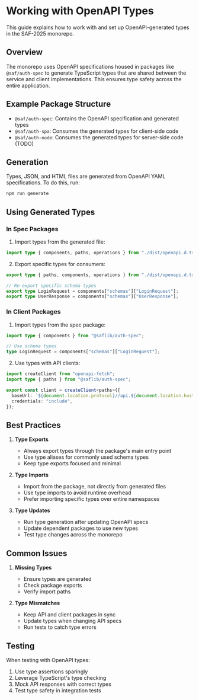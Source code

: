 # Working with OpenAPI Types

This guide explains how to work with and set up OpenAPI-generated types in the SAF-2025 monorepo.

## Overview

The monorepo uses OpenAPI specifications housed in packages like `@saf/auth-spec` to generate TypeScript types that are shared between the service and client implementations. This ensures type safety across the entire application.

## Example Package Structure

- `@saf/auth-spec`: Contains the OpenAPI specification and generated types
- `@saf/auth-spa`: Consumes the generated types for client-side code
- `@saf/auth-node`: Consumes the generated types for server-side code (TODO)

## Generation

Types, JSON, and HTML files are generated from OpenAPI YAML specifications. To do this, run:

```bash
npm run generate
```

## Using Generated Types

### In Spec Packages

1. Import types from the generated file:

```typescript
import type { components, paths, operations } from "./dist/openapi.d.ts";
```

2. Export specific types for consumers:

```typescript
export type { paths, components, operations } from "./dist/openapi.d.ts";

// Re-export specific schema types
export type LoginRequest = components["schemas"]["LoginRequest"];
export type UserResponse = components["schemas"]["UserResponse"];
```

### In Client Packages

1. Import types from the spec package:

```typescript
import type { components } from "@saflib/auth-spec";

// Use schema types
type LoginRequest = components["schemas"]["LoginRequest"];
```

2. Use types with API clients:

```typescript
import createClient from "openapi-fetch";
import type { paths } from "@saflib/auth-spec";

export const client = createClient<paths>({
  baseUrl: `${document.location.protocol}//api.${document.location.host}`,
  credentials: "include",
});
```

## Best Practices

1. **Type Exports**

   - Always export types through the package's main entry point
   - Use type aliases for commonly used schema types
   - Keep type exports focused and minimal

2. **Type Imports**

   - Import from the package, not directly from generated files
   - Use type imports to avoid runtime overhead
   - Prefer importing specific types over entire namespaces

3. **Type Updates**
   - Run type generation after updating OpenAPI specs
   - Update dependent packages to use new types
   - Test type changes across the monorepo

## Common Issues

1. **Missing Types**

   - Ensure types are generated
   - Check package exports
   - Verify import paths

2. **Type Mismatches**
   - Keep API and client packages in sync
   - Update types when changing API specs
   - Run tests to catch type errors

## Testing

When testing with OpenAPI types:

1. Use type assertions sparingly
2. Leverage TypeScript's type checking
3. Mock API responses with correct types
4. Test type safety in integration tests
